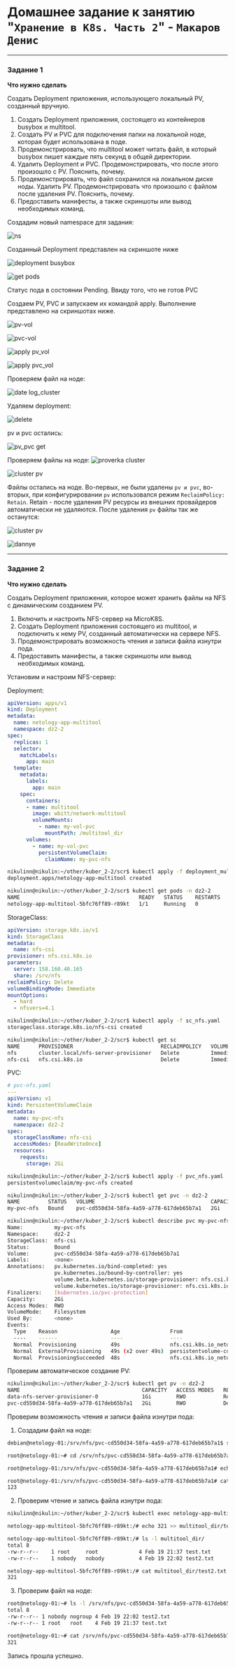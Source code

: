 # Домашнее задание к занятию "`Хранение в K8s. Часть 2`" - `Макаров Денис`

---

### Задание 1

**Что нужно сделать**

Создать Deployment приложения, использующего локальный PV, созданный вручную.

1. Создать Deployment приложения, состоящего из контейнеров busybox и multitool.
2. Создать PV и PVC для подключения папки на локальной ноде, которая будет использована в поде.
3. Продемонстрировать, что multitool может читать файл, в который busybox пишет каждые пять секунд в общей директории. 
4. Удалить Deployment и PVC. Продемонстрировать, что после этого произошло с PV. Пояснить, почему.
5. Продемонстрировать, что файл сохранился на локальном диске ноды. Удалить PV.  Продемонстрировать что произошло с файлом после удаления PV. Пояснить, почему.
5. Предоставить манифесты, а также скриншоты или вывод необходимых команд.

Создадим новый namespace для задания:

![ns](https://github.com/user-attachments/assets/71f0c48a-8664-4d15-9fc8-831a92776e71)

Созданный Deployment представлен на скриншоте ниже

![deployment busybox](https://github.com/user-attachments/assets/b6b8ccee-a48c-425d-a0a3-425e0cc55b75)


![get pods](https://github.com/user-attachments/assets/4c456056-609e-4502-b7f7-4528ad4198e2)

Статус пода в состоянии Pending. Ввиду того, что не готов PVC

Создаем PV, PVC и запускаем их командой apply. Выполнение представлено на скриншотах ниже.

![pv-vol](https://github.com/user-attachments/assets/94207c06-7b02-4c04-9dfe-80a5fd01e939)

![pvc-vol](https://github.com/user-attachments/assets/8c7c4d34-0f6c-4283-b55a-11fb68a80947)

![apply pv_vol](https://github.com/user-attachments/assets/17e48817-4829-40c6-9d74-26796f093291)

![apply pvc_vol](https://github.com/user-attachments/assets/2d34b60c-ac60-40f8-a39c-6216f3478919)

Проверяем файл на ноде:

![date log_cluster](https://github.com/user-attachments/assets/ae2b596e-1b70-4ff6-929c-81618f27774e)

Удаляем deployment:

![delete](https://github.com/user-attachments/assets/9afc4100-c424-448c-80ea-c4df7f79bb78)

pv и pvc остались:

![pv_pvc get](https://github.com/user-attachments/assets/2d4127c3-6970-4a5a-8dce-ad8bc06f83e6)

Проверяем файлы на ноде:
![proverka cluster](https://github.com/user-attachments/assets/19e1815b-0954-4c98-8fd6-a56c8f19c493)

![cluster pv](https://github.com/user-attachments/assets/23f9afef-3dea-4efb-a7e5-068da107f126)

Файлы остались на ноде. Во-первых, не были удалены ```pv и pvc```, во-вторых, при конфигурировании ```pv``` использовался режим ```ReclaimPolicy: Retain```. Retain - после удаления PV ресурсы из внешних провайдеров автоматически не удаляются. После удаления ```pv``` файлы так же останутся:

![cluster pv](https://github.com/user-attachments/assets/220ac7bf-afd1-48dc-9270-b4fb9d4d4672)

![dannye](https://github.com/user-attachments/assets/7ffe29fe-d1f0-4310-8e11-b64c820a240a)

------

### Задание 2

**Что нужно сделать**

Создать Deployment приложения, которое может хранить файлы на NFS с динамическим созданием PV.

1. Включить и настроить NFS-сервер на MicroK8S.
2. Создать Deployment приложения состоящего из multitool, и подключить к нему PV, созданный автоматически на сервере NFS.
3. Продемонстрировать возможность чтения и записи файла изнутри пода. 
4. Предоставить манифесты, а также скриншоты или вывод необходимых команд.

Установим и настроим NFS-сервер:



Deployment:
```yaml
apiVersion: apps/v1
kind: Deployment
metadata:
  name: netology-app-multitool
  namespace: dz2-2
spec:
  replicas: 1
  selector:
    matchLabels:
      app: main
  template:
    metadata:
      labels:
        app: main
    spec:
      containers:
      - name: multitool
        image: wbitt/network-multitool
        volumeMounts:
          - name: my-vol-pvc
            mountPath: /multitool_dir
      volumes:
        - name: my-vol-pvc
          persistentVolumeClaim:
            claimName: my-pvc-nfs
```
```bash
nikulinn@nikulin:~/other/kuber_2-2/scr$ kubectl apply -f deployment_multitool_nfs.yaml 
deployment.apps/netology-app-multitool created

nikulinn@nikulin:~/other/kuber_2-2/scr$ kubectl get pods -n dz2-2
NAME                                      READY   STATUS    RESTARTS   AGE
netology-app-multitool-5bfc76ff89-r89kt   1/1     Running   0          13s
```
StorageClass:
```yaml
apiVersion: storage.k8s.io/v1
kind: StorageClass
metadata:
  name: nfs-csi
provisioner: nfs.csi.k8s.io
parameters:
  server: 158.160.40.165
  share: /srv/nfs
reclaimPolicy: Delete
volumeBindingMode: Immediate
mountOptions:
  - hard
  - nfsvers=4.1
```
```bash
nikulinn@nikulin:~/other/kuber_2-2/scr$ kubectl apply -f sc_nfs.yaml 
storageclass.storage.k8s.io/nfs-csi created

nikulinn@nikulin:~/other/kuber_2-2/scr$ kubectl get sc
NAME      PROVISIONER                            RECLAIMPOLICY   VOLUMEBINDINGMODE   ALLOWVOLUMEEXPANSION   AGE
nfs       cluster.local/nfs-server-provisioner   Delete          Immediate           true                   24m
nfs-csi   nfs.csi.k8s.io                         Delete          Immediate           false                  20s
```
PVC:
```yaml
# pvc-nfs.yaml
---
apiVersion: v1
kind: PersistentVolumeClaim
metadata:
  name: my-pvc-nfs
  namespace: dz2-2
spec:
  storageClassName: nfs-csi
  accessModes: [ReadWriteOnce]
  resources:
    requests:
      storage: 2Gi
```
```bash
nikulinn@nikulin:~/other/kuber_2-2/scr$ kubectl apply -f pvc_nfs.yaml 
persistentvolumeclaim/my-pvc-nfs created

nikulinn@nikulin:~/other/kuber_2-2/scr$ kubectl get pvc -n dz2-2
NAME         STATUS   VOLUME                                     CAPACITY   ACCESS MODES   STORAGECLASS   AGE
my-pvc-nfs   Bound    pvc-cd550d34-58fa-4a59-a778-617deb65b7a1   2Gi        RWO            nfs-csi        27s

nikulinn@nikulin:~/other/kuber_2-2/scr$ kubectl describe pvc my-pvc-nfs -n dz2-2
Name:          my-pvc-nfs
Namespace:     dz2-2
StorageClass:  nfs-csi
Status:        Bound
Volume:        pvc-cd550d34-58fa-4a59-a778-617deb65b7a1
Labels:        <none>
Annotations:   pv.kubernetes.io/bind-completed: yes
               pv.kubernetes.io/bound-by-controller: yes
               volume.beta.kubernetes.io/storage-provisioner: nfs.csi.k8s.io
               volume.kubernetes.io/storage-provisioner: nfs.csi.k8s.io
Finalizers:    [kubernetes.io/pvc-protection]
Capacity:      2Gi
Access Modes:  RWO
VolumeMode:    Filesystem
Used By:       <none>
Events:
  Type    Reason                 Age                From                                                             Message
  ----    ------                 ----               ----                                                             -------
  Normal  Provisioning           49s                nfs.csi.k8s.io_netology-01_f632689b-9cc4-4f7b-93d1-896930435435  External provisioner is provisioning volume for claim "dz2-2/my-pvc-nfs"
  Normal  ExternalProvisioning   49s (x2 over 49s)  persistentvolume-controller                                      Waiting for a volume to be created either by the external provisioner 'nfs.csi.k8s.io' or manually by the system administrator. If volume creation is delayed, please verify that the provisioner is running and correctly registered.
  Normal  ProvisioningSucceeded  48s                nfs.csi.k8s.io_netology-01_f632689b-9cc4-4f7b-93d1-896930435435  Successfully provisioned volume pvc-cd550d34-58fa-4a59-a778-617deb65b7a1
```
Проверим автоматическое создание PV:
```bash
nikulinn@nikulin:~/other/kuber_2-2/scr$ kubectl get pv -n dz2-2
NAME                                       CAPACITY   ACCESS MODES   RECLAIM POLICY   STATUS   CLAIM                                                  STORAGECLASS   REASON   AGE
data-nfs-server-provisioner-0              1Gi        RWO            Retain           Bound    nfs-server-provisioner/data-nfs-server-provisioner-0                           28m
pvc-cd550d34-58fa-4a59-a778-617deb65b7a1   2Gi        RWO            Delete           Bound    dz2-2/my-pvc-nfs                                       nfs-csi                 2m17s
```
Проверим возможность чтения и записи файла изнутри пода:
1. Создадим файл на ноде:
```bash
debian@netology-01:/srv/nfs/pvc-cd550d34-58fa-4a59-a778-617deb65b7a1$ sudo -i

root@netology-01:~# cd /srv/nfs/pvc-cd550d34-58fa-4a59-a778-617deb65b7a1/

root@netology-01:/srv/nfs/pvc-cd550d34-58fa-4a59-a778-617deb65b7a1# echo 123 >> test.txt

root@netology-01:/srv/nfs/pvc-cd550d34-58fa-4a59-a778-617deb65b7a1# cat test.txt 
123
```
2. Проверим чтение и запись файла изнутри пода:
```bash
nikulinn@nikulin:~/other/kuber_2-2/scr$ kubectl exec netology-app-multitool-5bfc76ff89-r89kt -n dz2-2 -it -- bin/bash

netology-app-multitool-5bfc76ff89-r89kt:/# echo 321 >> multitool_dir/test2.txt

netology-app-multitool-5bfc76ff89-r89kt:/# ls -l multitool_dir/
total 8
-rw-r--r--    1 root     root             4 Feb 19 21:37 test.txt
-rw-r--r--    1 nobody   nobody           4 Feb 19 22:02 test2.txt

netology-app-multitool-5bfc76ff89-r89kt:/# cat multitool_dir/test2.txt 
321

```
3. Проверим файл на ноде:
```bash
root@netology-01:~# ls -l /srv/nfs/pvc-cd550d34-58fa-4a59-a778-617deb65b7a1/
total 8
-rw-r--r-- 1 nobody nogroup 4 Feb 19 22:02 test2.txt
-rw-r--r-- 1 root   root    4 Feb 19 21:37 test.txt

root@netology-01:~# cat /srv/nfs/pvc-cd550d34-58fa-4a59-a778-617deb65b7a1/test2.txt 
321
```
Запись прошла успешно.
